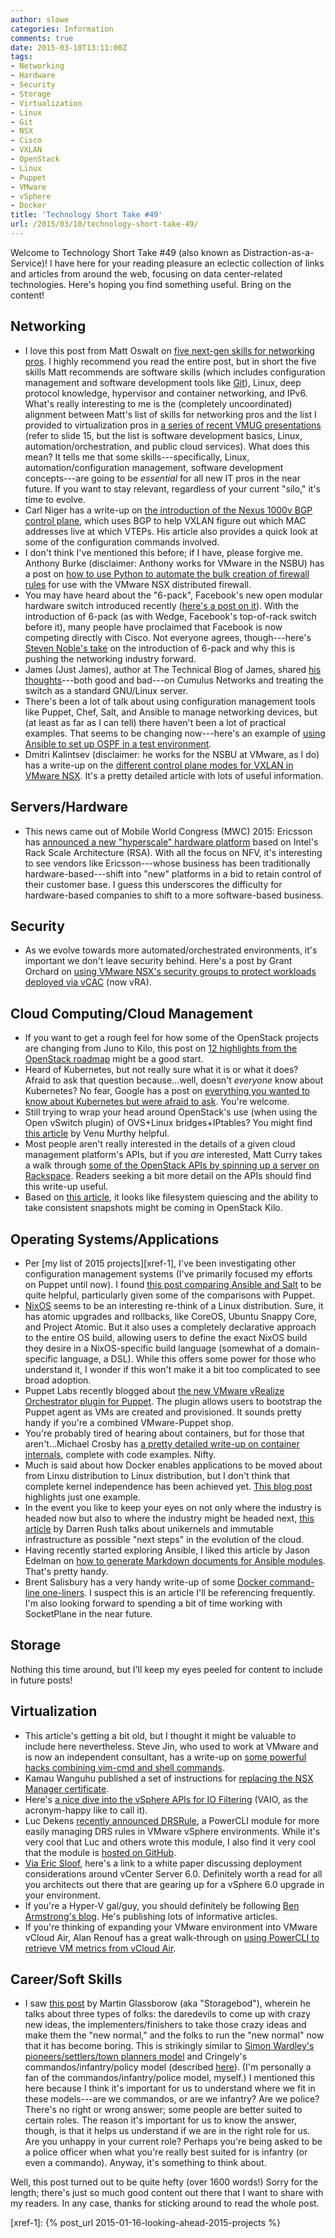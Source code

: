 ```yaml
---
author: slowe
categories: Information
comments: true
date: 2015-03-10T13:11:00Z
tags:
- Networking
- Hardware
- Security
- Storage
- Virtualization
- Linux
- Git
- NSX
- Cisco
- VXLAN
- OpenStack
- Linux
- Puppet
- VMware
- vSphere
- Docker
title: 'Technology Short Take #49'
url: /2015/03/10/technology-short-take-49/
---
```


Welcome to Technology Short Take #49 (also known as Distraction-as-a-Service)! I have here for your reading pleasure an eclectic collection of links and articles from around the web, focusing on data center-related technologies. Here's hoping you find something useful. Bring on the content!

## Networking

* I love this post from Matt Oswalt on [five next-gen skills for networking pros][link-1]. I highly recommend you read the entire post, but in short the five skills Matt recommends are software skills (which includes configuration management and software development tools like [Git][link-2]), Linux, deep protocol knowledge, hypervisor and container networking, and IPv6. What's really interesting to me is the (completely uncoordinated) alignment between Matt's list of skills for networking pros and the list I provided to virtualization pros in [a series of recent VMUG presentations][link-3] (refer to slide 15, but the list is software development basics, Linux, automation/orchestration, and public cloud services). What does this mean? It tells me that some skills---specifically, Linux, automation/configuration management, software development concepts---are going to be _essential_ for all new IT pros in the near future. If you want to stay relevant, regardless of your current "silo," it's time to evolve.
* Carl Niger has a write-up on [the introduction of the Nexus 1000v BGP control plane][link-5], which uses BGP to help VXLAN figure out which MAC addresses live at which VTEPs. His article also provides a quick look at some of the configuration commands involved.
* I don't think I've mentioned this before; if I have, please forgive me. Anthony Burke (disclaimer: Anthony works for VMware in the NSBU) has a post on [how to use Python to automate the bulk creation of firewall rules][link-11] for use with the VMware NSX distributed firewall.
* You may have heard about the "6-pack", Facebook's new open modular hardware switch introduced recently ([here's a post on it][link-14]). With the introduction of 6-pack (as with Wedge, Facebook's top-of-rack switch before it), many people have proclaimed that Facebook is now competing directly with Cisco. Not everyone agrees, though---here's [Steven Noble's take][link-13] on the introduction of 6-pack and why this is pushing the networking industry forward.
* James (Just James), author at The Technical Blog of James, shared [his thoughts][link-18]---both good and bad---on Cumulus Networks and treating the switch as a standard GNU/Linux server.
* There's been a lot of talk about using configuration management tools like Puppet, Chef, Salt, and Ansible to manage networking devices, but (at least as far as I can tell) there haven't been a lot of practical examples. That seems to be changing now---here's an example of [using Ansible to set up OSPF in a test environment][link-25].
* Dmitri Kalintsev (disclaimer: he works for the NSBU at VMware, as I do) has a write-up on the [different control plane modes for VXLAN in VMware NSX][link-26]. It's a pretty detailed article with lots of useful information.

## Servers/Hardware

* This news came out of Mobile World Congress (MWC) 2015: Ericsson has [announced a new "hyperscale" hardware platform][link-29] based on Intel's Rack Scale Architecture (RSA). With all the focus on NFV, it's interesting to see vendors like Ericsson---whose business has been traditionally hardware-based---shift into "new" platforms in a bid to retain control of their customer base. I guess this underscores the difficulty for hardware-based companies to shift to a more software-based business.

## Security

* As we evolve towards more automated/orchestrated environments, it's important we don't leave security behind. Here's a post by Grant Orchard on [using VMware NSX's security groups to protect workloads deployed via vCAC][link-30] (now vRA).

## Cloud Computing/Cloud Management

* If you want to get a rough feel for how some of the OpenStack projects are changing from Juno to Kilo, this post on [12 highlights from the OpenStack roadmap][link-8] might be a good start.
* Heard of Kubernetes, but not really sure what it is or what it does? Afraid to ask that question because...well, doesn't _everyone_ know about Kubernetes? No fear, Google has a post on [everything you wanted to know about Kubernetes but were afraid to ask][link-15]. You're welcome.
* Still trying to wrap your head around OpenStack's use (when using the Open vSwitch plugin) of OVS+Linux bridges+IPtables? You might find [this article][link-22] by Venu Murthy helpful.
* Most people aren't really interested in the details of a given cloud management platform's APIs, but if you _are_ interested, Matt Curry takes a walk through [some of the OpenStack APIs by spinning up a server on Rackspace][link-23]. Readers seeking a bit more detail on the APIs should find this write-up useful.
* Based on [this article][link-24], it looks like filesystem quiescing and the ability to take consistent snapshots might be coming in OpenStack Kilo.

## Operating Systems/Applications

* Per [my list of 2015 projects][xref-1], I've been investigating other configuration management systems (I've primarily focused my efforts on Puppet until now). I found [this post comparing Ansible and Salt][link-4] to be quite helpful, particularly given some of the comparisons with Puppet.
* [NixOS][link-10] seems to be an interesting re-think of a Linux distribution. Sure, it has atomic upgrades and rollbacks, like CoreOS, Ubuntu Snappy Core, and Project Atomic. But it also uses a completely declarative approach to the entire OS build, allowing users to define the exact NixOS build they desire in a NixOS-specific build language (somewhat of a domain-specific language, a DSL). While this offers some power for those who understand it, I wonder if this won't make it a bit too complicated to see broad adoption.
* Puppet Labs recently blogged about [the new VMware vRealize Orchestrator plugin for Puppet][link-12]. The plugin allows users to bootstrap the Puppet agent as VMs are created and provisioned. It sounds pretty handy if you're a combined VMware-Puppet shop.
* You're probably tired of hearing about containers, but for those that aren't...Michael Crosby has [a pretty detailed write-up on container internals][link-19], complete with code examples. Nifty.
* Much is said about how Docker enables applications to be moved about from Linxu distribution to Linux distribution, but I don't think that complete kernel independence has been achieved yet. [This blog post][link-20] highlights just one example.
* In the event you like to keep your eyes on not only where the industry is headed now but also to where the industry might be headed next, [this article][link-21] by Darren Rush talks about unikernels and immutable infrastructure as possible "next steps" in the evolution of the cloud.
* Having recently started exploring Ansible, I liked this article by Jason Edelman on [how to generate Markdown documents for Ansible modules][link-27]. That's pretty handy.
* Brent Salisbury has a very handy write-up of some [Docker command-line one-liners][link-28]. I suspect this is an article I'll be referencing frequently. I'm also looking forward to spending a bit of time working with SocketPlane in the near future.

## Storage

Nothing this time around, but I'll keep my eyes peeled for content to include in future posts!

## Virtualization

* This article's getting a bit old, but I thought it might be valuable to include here nevertheless. Steve Jin, who used to work at VMware and is now an independent consultant, has a write-up on [some powerful hacks combining vim-cmd and shell commands][link-6].
* Kamau Wanguhu published a set of instructions for [replacing the NSX Manager certificate][link-7].
* Here's [a nice dive into the vSphere APIs for IO Filtering][link-9] (VAIO, as the acronym-happy like to call it).
* Luc Dekens [recently announced DRSRule][link-16], a PowerCLI module for more easily managing DRS rules in VMware vSphere environments. While it's very cool that Luc and others wrote this module, I also find it very cool that the module is [hosted on GitHub][link-17].
* [Via Eric Sloof][link-34], here's a link to a white paper discussing deployment considerations around vCenter Server 6.0. Definitely worth a read for all you architects out there that are gearing up for a vSphere 6.0 upgrade in your environment.
* If you're a Hyper-V gal/guy, you should definitely be following [Ben Armstrong's blog][link-35]. He's publishing lots of informative articles.
* If you're thinking of expanding your VMware environment into VMware vCloud Air, Alan Renouf has a great walk-through on [using PowerCLI to retrieve VM metrics from vCloud Air][link-36].

## Career/Soft Skills

* I saw [this post][link-31] by Martin Glassborow (aka "Storagebod"), wherein he talks about three types of folks: the daredevils to come up with crazy new ideas, the implementers/finishers to take those crazy ideas and make them the "new normal," and the folks to run the "new normal" now that it has become boring. This is strikingly similar to [Simon Wardley's pioneers/settlers/town planners model][link-32] and Cringely's commandos/infantry/policy model (described [here][link-33]). (I'm personally a fan of the commandos/infantry/police model, myself.) I mentioned this here because I think it's important for us to understand where we fit in these models---are we commandos, or are we infantry? Are we police? There's no right or wrong answer; some people are better suited to certain roles. The reason it's important for us to know the answer, though, is that it helps us understand if we are in the right role for us. Are you unhappy in your current role? Perhaps you're being asked to be a police officer when what you're really best suited for is infantry (or even a commando). Anyway, it's something to think about.

Well, this post turned out to be quite hefty (over 1600 words!) Sorry for the length; there's just so much good content out there that I want to share with my readers. In any case, thanks for sticking around to read the whole post.


[link-1]: http://keepingitclassless.net/2015/02/five-next-gen-net-skills/
[link-2]: http://www.git-scm.com/
[link-3]: https://speakerdeck.com/slowe/closing-the-cloud-skills-gap
[link-4]: http://club.black.co.at/log/posts/2014-10-13-progress-monday-2/
[link-5]: http://comeroutewithme.com/2014/10/04/1000v-bgp-vxlan-control-plane/
[link-6]: http://www.doublecloud.org/2013/12/powerful-hacks-with-esxi-vim-cmd-command-together-with-shell-commands/
[link-7]: http://www.borgcube.com/blogs/2014/10/nsx-replace-manager-certificate/
[link-8]: http://opensource.com/business/15/1/openstack-overviews-program-technical-leads
[link-9]: http://blogs.vmware.com/vsphere/2015/02/vaio_filters.html
[link-10]: http://nixos.org
[link-11]: http://networkinferno.net/bulk-creation-of-nsx-rules-with-python
[link-12]: http://puppetlabs.com/blog/new-vmware-vrealize-orchestrator-puppet-plugin
[link-13]: http://www.sonn.com/2015/02/12/the-value-of-the-facebook-wedge-and-6-pack-switches/
[link-14]: https://code.facebook.com/posts/717010588413497/introducing-6-pack-the-first-open-hardware-modular-switch/
[link-15]: http://googlecloudplatform.blogspot.com/2015/01/everything-you-wanted-to-know-about-Kubernetes-but-were-afraid-to-ask.html
[link-16]: http://www.lucd.info/2015/01/22/drsrule-drs-rules-and-groups-module/
[link-17]: https://github.com/PowerCLIGoodies/DRSRule
[link-18]: https://ttboj.wordpress.com/2014/11/04/the-switch-as-an-ordinary-gnulinux-server/
[link-19]: http://crosbymichael.com/creating-containers-part-1.html
[link-20]: http://www.fewbytes.com/docker-selinux-and-the-myth-of-kernel-indipendence/
[link-21]: https://medium.com/@darrenrush/after-docker-unikernels-and-immutable-infrastructure-93d5a91c849e
[link-22]: http://thenewstack.io/solving-a-common-beginners-problem-when-pinging-from-an-openstack-instance/
[link-23]: http://mattcurry.com/2015/02/11/spinning-up-a-server-with-the-openstack-api/
[link-24]: http://www.sebastien-han.fr/blog/2015/02/09/openstack-perform-consistent-snapshots-with-qemu-guest-agent/
[link-25]: https://remote-lab.net/ospf-lab-provisioning-on-ios-with-ansible/
[link-26]: https://telecomoccasionally.wordpress.com/2015/01/11/nsx-for-vsphere-vxlan-control-plane-modes-explained/
[link-27]: http://www.jedelman.com/home/generating-web-docs-for-ansible-modules
[link-28]: http://networkstatic.net/docker-one-liners/
[link-29]: http://www.ericsson.com/mwc2015/launches/hyperscale-datacenter-system-ericsson-hds-8000
[link-30]: http://grantorchard.com/vcac/implementation/protecting-vcac-workloads-nsx-security-groups/
[link-31]: http://www.storagebod.com/wordpress/?p=1731
[link-32]: http://blog.gardeviance.org/2012/06/pioneers-settlers-and-town-planners.html
[link-33]: http://blog.codinghorror.com/commandos-infantry-and-police/
[link-34]: http://www.ntpro.nl/blog/archives/2868-VMware-vCenter-Server-6.0-Deployment-Guide.html
[link-35]: http://blogs.msdn.com/b/virtual_pc_guy/
[link-36]: http://www.virtu-al.net/2015/02/20/retrieving-vm-metrics-from-vcloud-air/
[xref-1]: {% post_url 2015-01-16-looking-ahead-2015-projects %}
